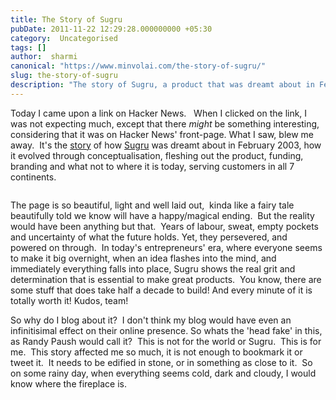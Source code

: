 ```yaml
---
title: The Story of Sugru
pubDate: 2011-11-22 12:29:28.000000000 +05:30
category:  Uncategorised
tags: []
author:  sharmi
canonical: "https://www.minvolai.com/the-story-of-sugru/"
slug: the-story-of-sugru
description: "The story of Sugru, a product that was dreamt about in February 2003, how it evolved through conceptualisation, fleshing out the product, funding, branding and what not to where it is today, serving customers in all 7 continents."
---
```

<p>Today I came upon a link on Hacker News.   When I clicked on the link, I was not expecting much, except that there <em>might</em> be something interesting, considering that it was on Hacker News' front-page. What I saw, blew me away.  It's the <a href="http://sugru.com/story">story</a> of how <a href="http://sugru.com/">Sugru</a> was dreamt about in February 2003, how it evolved through conceptualisation, fleshing out the product, funding, branding and what not to where it is today, serving customers in all 7 continents.</p>
<p><a href="http://images.minvolai.com/albums/minvolai/Jane-Sugru.jpg"><img src="/assets/2011/11/Jane-Sugru.jpg" alt="" /></a></p>
<p>The page is so beautiful, light and well laid out,  kinda like a fairy tale beautifully told we know will have a happy/magical ending.  But the reality would have been anything but that.  Years of labour, sweat, empty pockets and uncertainty of what the future holds. Yet, they persevered, and powered on through.  In today's entrepreneurs' era, where everyone seems to make it big overnight, when an idea flashes into the mind, and immediately everything falls into place, Sugru shows the real grit and determination that is essential to make great products.  You know, there are some stuff that does take half a decade to build! And every minute of it is totally worth it! Kudos, team!</p>
<p>So why do I blog about it?  I don't think my blog would have even an infinitisimal effect on their online presence. So whats the 'head fake' in this, as Randy Paush would call it?  This is not for the world or Sugru.  This is for me.  This story affected me so much, it is not enough to bookmark it or tweet it.  It needs to be edified in stone, or in something as close to it.  So on some rainy day, when everything seems cold, dark and cloudy, I would know where the fireplace is.</p>
